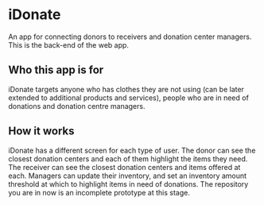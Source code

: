 # iDonate

An app for connecting donors to receivers and donation center managers. This is the back-end of the web app.

## Who this app is for

iDonate targets anyone who has clothes they are not using (can be later extended to additional products and services), people who are in need of donations and donation centre managers.

## How it works

iDonate has a different screen for each type of user. The donor can see the closest donation centers and each of them highlight the items they need. The receiver can see the closest donation centers and items offered at each. Managers can update their inventory, and set an inventory amount threshold at which to highlight items in need of donations. The repository you are in now is an incomplete prototype at this stage.